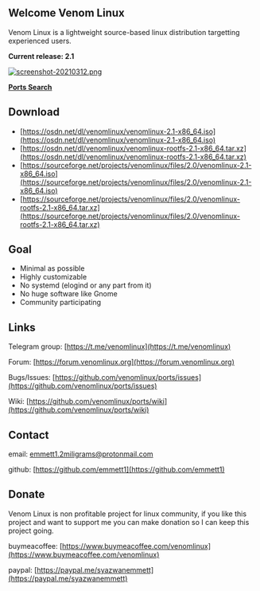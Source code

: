 ## Welcome Venom Linux

Venom Linux is a lightweight source-based linux distribution targetting experienced users.

**Current release: 2.1**

[![screenshot-20210312.png](https://i.postimg.cc/hPW7rSwq/screenshot-20210312.png)](https://postimg.cc/z37BD18d)

**[Ports Search](https://github.com/venomlinux/ports/blob/2.1/scripts/ports.csv)**

## Download
- [https://osdn.net/dl/venomlinux/venomlinux-2.1-x86_64.iso](https://osdn.net/dl/venomlinux/venomlinux-2.1-x86_64.iso)
- [https://osdn.net/dl/venomlinux/venomlinux-rootfs-2.1-x86_64.tar.xz](https://osdn.net/dl/venomlinux/venomlinux-rootfs-2.1-x86_64.tar.xz)
- [https://sourceforge.net/projects/venomlinux/files/2.0/venomlinux-2.1-x86_64.iso](https://sourceforge.net/projects/venomlinux/files/2.0/venomlinux-2.1-x86_64.iso)
- [https://sourceforge.net/projects/venomlinux/files/2.0/venomlinux-rootfs-2.1-x86_64.tar.xz](https://sourceforge.net/projects/venomlinux/files/2.0/venomlinux-rootfs-2.1-x86_64.tar.xz)

## Goal
- Minimal as possible
- Highly customizable
- No systemd (elogind or any part from it)
- No huge software like Gnome
- Community participating

## Links
Telegram group: [https://t.me/venomlinux](https://t.me/venomlinux)

Forum: [https://forum.venomlinux.org](https://forum.venomlinux.org)

Bugs/Issues: [https://github.com/venomlinux/ports/issues](https://github.com/venomlinux/ports/issues)

Wiki: [https://github.com/venomlinux/ports/wiki](https://github.com/venomlinux/ports/wiki)

## Contact
email: <a href = "mailto: emmett1.2miligrams@protonmail.com">emmett1.2miligrams@protonmail.com</a>

github: [https://github.com/emmett1](https://github.com/emmett1)

## Donate
Venom Linux is non profitable project for linux community, if you like this project and want to support me you can make donation so I can keep this project going.

buymeacoffee: [https://www.buymeacoffee.com/venomlinux](https://www.buymeacoffee.com/venomlinux)

paypal: [https://paypal.me/syazwanemmett](https://paypal.me/syazwanemmett)
